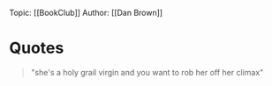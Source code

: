 Topic: [[BookClub]]
Author: [[Dan Brown]]

# Quotes
> "she's a holy grail virgin and you want to rob her off her climax"